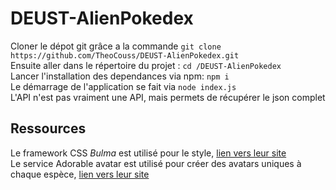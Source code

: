 # DEUST-AlienPokedex  
Cloner le dépot git grâce a la commande `git clone https://github.com/TheoCouss/DEUST-AlienPokedex.git`  
Ensuite aller dans le répertoire du projet : `cd /DEUST-AlienPokedex`  
Lancer l'installation des dependances via npm: `npm i`  
Le démarrage de l'application se fait via `node index.js`  
L'API n'est pas vraiment une API, mais permets de récupérer le json complet

## Ressources  
Le framework CSS *Bulma* est utilisé pour le style, [lien vers leur site](https://bulma.io/)  
Le service Adorable avatar est utilisé pour créer des avatars uniques à chaque espèce, [lien vers leur site](http://avatars.adorable.io/)
